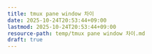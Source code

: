 ```yaml
---
title: tmux pane window 차이
date: 2025-10-24T20:53:44+09:00
lastmod: 2025-10-24T20:53:44+09:00
resource-path: temp/tmux pane window 차이.md
draft: true
---
```

